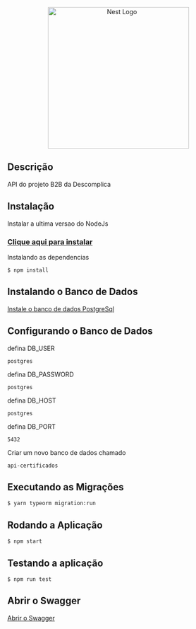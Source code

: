 <p align="center">
  <a href="http://nestjs.com/" target="blank"><img src="https://logodownload.org/wp-content/uploads/2016/11/descomplica-logo.png" width="320" alt="Nest Logo" /></a>
</p>

[circleci-image]: https://img.shields.io/circleci/build/github/nestjs/nest/master?token=abc123def456
[circleci-url]: https://circleci.com/gh/nestjs/nest


## Descrição

API do projeto B2B da Descomplica

## Instalação


Instalar a ultima versao do NodeJs

### <a target="_blank" href="https://nodejs.org/dist/v16.13.2/node-v16.13.2-x64.msi">Clique aqui para instalar</a>

Instalando as dependencias
```
$ npm install
```
## Instalando o Banco de Dados

<a target="_blank" href="https://www.postgresql.org/download/">
Instale o banco de dados PostgreSql
</a>

## Configurando o Banco de Dados

defina DB_USER
```
postgres
```
defina DB_PASSWORD
```
postgres
```
defina DB_HOST 
```
postgres
```
defina DB_PORT 
```
5432
```

Criar um novo banco de dados chamado
```
api-certificados
```

## Executando as Migrações
```
$ yarn typeorm migration:run
```
## Rodando a Aplicação
```
$ npm start
```

## Testando a aplicação
```
$ npm run test
```

## Abrir o Swagger
<a target="_blank" href="http://localhost:3002/api/">
Abrir o Swagger
</a>
